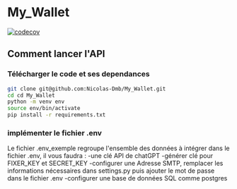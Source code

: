 # My_Wallet

[![codecov](https://codecov.io/github/Nicolas-Dmb/My_Wallet/graph/badge.svg?token=CW1Z2CKRZS)](https://codecov.io/github/Nicolas-Dmb/My_Wallet)


## Comment lancer l'API 
### Télécharger le code et ses dependances
```bash
git clone git@github.com:Nicolas-Dmb/My_Wallet.git
cd cd My_Wallet
python -m venv env
source env/bin/activate
pip install -r requirements.txt
```
### implémenter le fichier .env 
Le fichier .env_exemple regroupe l'ensemble des données à intégrer dans le fichier .env, il vous faudra : 
-une clé API de chatGPT 
-générer clé pour FIXER_KEY et SECRET_KEY
-configurer une Adresse SMTP, remplacer les informations nécessaires dans settings.py puis ajouter le mot de passe dans le fichier .env 
-configurer une base de données SQL comme postgres 
